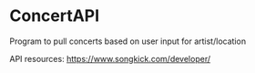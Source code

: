 # ConcertAPI
Program to pull concerts based on user input for artist/location

API resources:
https://www.songkick.com/developer/

